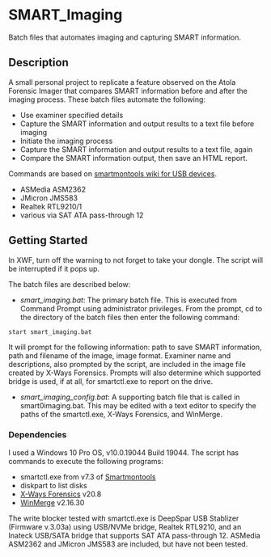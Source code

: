 # SMART_Imaging

Batch files that automates imaging and capturing SMART information.

## Description

A small personal project to replicate a feature observed on the Atola Forensic Imager that compares SMART information before and after the imaging process. These batch files automate the following:
* Use examiner specified details
* Capture the SMART information and output results to a text file before imaging
* Initiate the imaging process
* Capture the SMART information and output results to a text file, again
* Compare the SMART information output, then save an HTML report.

Commands are based on [smartmontools wiki for USB devices](https://www.smartmontools.org/wiki/USB).
* ASMedia ASM2362 
* JMicron JMS583 
* Realtek RTL9210/1 
* various via SAT ATA pass-through 12

## Getting Started

In XWF, turn off the warning to not forget to take your dongle. The script will be interrupted if it pops up.

The batch files are described below:
* *smart_imaging.bat*: The primary batch file. This is executed from Command Prompt using administrator privileges. From the prompt, cd to the directory of the batch files then enter the following command:
```
start smart_imaging.bat
```
It will prompt for the following information: path to save SMART information, path and filename of the image, image format. Examiner name and descriptions, also prompted by the script, are included in the image file created by X-Ways Forensics. Prompts will also determine which supported bridge is used, if at all, for smartctl.exe to report on the drive.
* *smart_imaging_config.bat*: A supporting batch file that is called in smart0imaging.bat. This may be edited with a text editor to specify the paths of the smartctl.exe, X-Ways Forensics, and WinMerge.


### Dependencies

I used a Windows 10 Pro OS, v10.0.19044 Build 19044. The script has commands to execute the following programs:
* smartctl.exe from v7.3 of [Smartmontools](https://www.smartmontools.org/)
* diskpart to list disks
* [X-Ways Forensics](https://www.x-ways.net/) v20.8
* [WinMerge](https://winmerge.org/) v2.16.30

The write blocker tested with smartctl.exe is DeepSpar USB Stablizer (Firmware v.3.03a) using USB/NVMe bridge, Realtek RTL9210, and an Inateck USB/SATA bridge that supports SAT ATA pass-through 12. ASMedia ASM2362 and JMicron JMS583 are included, but have not been tested.
